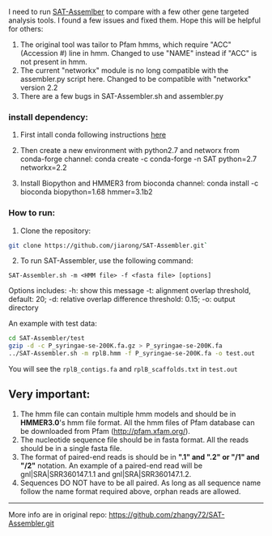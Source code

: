 I need to run [SAT-Assemlber](https://github.com/zhangy72/SAT-Assembler.git) to compare with a few other gene targeted analysis tools. I found a few issues and fixed them. Hope this will be helpful for others:

1) The original tool was tailor to Pfam hmms, which require "ACC" (Accession #) line in hmm. Changed to use "NAME" instead if "ACC" is not present in hmm.
2) The current "networkx" module is no long compatible with the assembler.py script here. Changed to be compatible with "networkx" version 2.2
3) There are a few bugs in SAT-Assembler.sh and assembler.py

### install dependency:
1) First intall conda following instructions [here](https://conda.io/docs/user-guide/install/linux.html)

2) Then create a new environment with python2.7 and networx from conda-forge channel:
conda create -c conda-forge -n SAT python=2.7 networkx=2.2 

3) Install Biopython and HMMER3 from bioconda channel:
conda install -c bioconda biopython=1.68 hmmer=3.1b2

### How to run:

1. Clone the repository:   

```bash
git clone https://github.com/jiarong/SAT-Assembler.git`
```

2. To run SAT-Assembler, use the following command:  

```
SAT-Assembler.sh -m <HMM file> -f <fasta file> [options]  
```
Options includes:
  -h:  show this message
  -t:  alignment overlap threshold, default: 20;
  -d:  relative overlap difference threshold: 0.15;
  -o:  output directory

An example with test data:

```bash
cd SAT-Assembler/test
gzip -d -c P_syringae-se-200K.fa.gz > P_syringae-se-200K.fa
../SAT-Assembler.sh -m rplB.hmm -f P_syringae-se-200K.fa -o test.out
```
You will see the `rplB_contigs.fa` and `rplB_scaffolds.txt` in `test.out`

## Very important:
1. The hmm file can contain multiple hmm models and should be in **HMMER3.0**'s hmm file format. All the hmm files of Pfam database can be downloaded from Pfam (http://pfam.xfam.org/).  
2. The nucleotide sequence file should be in fasta format. All the reads should be in a single fasta file.  
3. The format of paired-end reads is should be in **".1" and ".2" or "/1" and "/2"** notation. An example of a paired-end read will be gnl|SRA|SRR360147.1.1 and gnl|SRA|SRR360147.1.2.  
4. Sequences DO NOT have to be all paired. As long as all sequence name follow the name format required above, orphan reads are allowed. 

------------


More info are in original repo: https://github.com/zhangy72/SAT-Assembler.git

